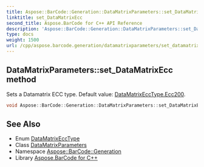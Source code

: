 ```yaml
---
title: Aspose::BarCode::Generation::DataMatrixParameters::set_DataMatrixEcc method
linktitle: set_DataMatrixEcc
second_title: Aspose.BarCode for C++ API Reference
description: 'Aspose::BarCode::Generation::DataMatrixParameters::set_DataMatrixEcc method. Sets a Datamatrix ECC type. Default value: DataMatrixEccType.Ecc200 in C++.'
type: docs
weight: 1500
url: /cpp/aspose.barcode.generation/datamatrixparameters/set_datamatrixecc/
---
```

## DataMatrixParameters::set_DataMatrixEcc method


Sets a Datamatrix ECC type. Default value: [DataMatrixEccType.Ecc200](../../datamatrixecctype/).

```cpp
void Aspose::BarCode::Generation::DataMatrixParameters::set_DataMatrixEcc(DataMatrixEccType value)
```

## See Also

* Enum [DataMatrixEccType](../../datamatrixecctype/)
* Class [DataMatrixParameters](../)
* Namespace [Aspose::BarCode::Generation](../../)
* Library [Aspose.BarCode for C++](../../../)
